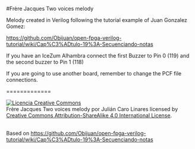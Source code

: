 #Frère Jacques Two voices melody

Melody created in Verilog following the tutorial example of Juan Gonzalez Gomez:

<a href="https://github.com/Obijuan/open-fpga-verilog-tutorial/wiki/Cap%C3%ADtulo-19%3A-Secuenciando-notas">https://github.com/Obijuan/open-fpga-verilog-tutorial/wiki/Cap%C3%ADtulo-19%3A-Secuenciando-notas</a>

If you have an IceZum Alhambra connect the first Buzzer to Pin 0 (119) and the second buzzer to Pin 1 (118)

If you are going to use another board, remember to change the PCF file connections.

=============

<a rel="license" href="http://creativecommons.org/licenses/by-sa/4.0/"><img alt="Licencia Creative Commons" style="border-width:0" src="https://i.creativecommons.org/l/by-sa/4.0/88x31.png" /></a><br /><span xmlns:dct="http://purl.org/dc/terms/" property="dct:title">Frère Jacques Two voices melody</span> por <span xmlns:cc="http://creativecommons.org/ns#" property="cc:attributionName">Julián Caro Linares</span> licensed by <a rel="license" href="http://creativecommons.org/licenses/by-sa/4.0/">Creative Commons Attribution-ShareAlike 4.0 International License</a>.<br /><br />

Based on <a xmlns:dct="http://purl.org/dc/terms/" href="https://github.com/Obijuan/open-fpga-verilog-tutorial/wiki/Cap%C3%ADtulo-19%3A-Secuenciando-notas" rel="dct:source">https://github.com/Obijuan/open-fpga-verilog-tutorial/wiki/Cap%C3%ADtulo-19%3A-Secuenciando-notas</a>
